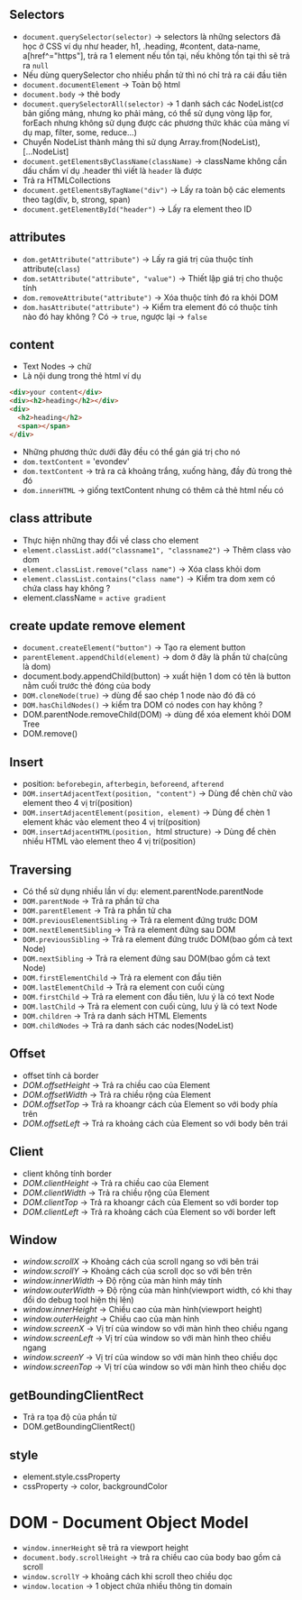 ## Selectors

- `document.querySelector(selector)` -> selectors là những selectors đã học ở CSS ví dụ như header, h1, .heading, #content, data-name, a[href^="https"], trả ra 1 element nếu tồn tại, nếu không tồn tại thì sẽ trả ra `null`
- Nếu dùng querySelector cho nhiều phần tử thì nó chỉ trả ra cái đầu tiên
- `document.documentElement` -> Toàn bộ html
- `document.body` -> thẻ body
- `document.querySelectorAll(selector)` -> 1 danh sách các NodeList(cơ bản giống mảng, nhưng ko phải mảng, có thể sử dụng vòng lặp for, forEach nhưng không sử dụng được các phương thức khác của mảng ví dụ map, filter, some, reduce...)
- Chuyển NodeList thành mảng thì sử dụng Array.from(NodeList), [...NodeList]
- `document.getElementsByClassName(className)` -> className không cần dấu chấm ví dụ .header thì viết là `header` là được
- Trả ra HTMLCollections
- `document.getElementsByTagName("div")` -> Lấy ra toàn bộ các elements theo tag(div, b, strong, span)
- `document.getElementById("header")` -> Lấy ra element theo ID

## attributes

- `dom.getAttribute("attribute")` -> Lấy ra giá trị của thuộc tính attribute(`class`)
- `dom.setAttribute("attribute", "value")` -> Thiết lập giá trị cho thuộc tính
- `dom.removeAttribute("attribute")` -> Xóa thuộc tính đó ra khỏi DOM
- `dom.hasAttribute("attribute")` -> Kiểm tra element đó có thuộc tính nào đó hay không ? Có -> `true`, ngược lại -> `false`

## content

- Text Nodes -> chữ
- Là nội dung trong thẻ html ví dụ

```html
<div>your content</div>
<div><h2>heading</h2></div>
<div>
  <h2>heading</h2>
  <span></span>
</div>
```

- Những phương thức dưới đây đều có thể gán giá trị cho nó
- `dom.textContent` = 'evondev'
- `dom.textContent` -> trả ra cả khoảng trắng, xuống hàng, đầy đủ trong thẻ đó
- `dom.innerHTML` -> giống textContent nhưng có thêm cả thẻ html nếu có

## class attribute

- Thực hiện những thay đổi về class cho element
- `element.classList.add("classname1", "classname2")` -> Thêm class vào dom
- `element.classList.remove("class name")` -> Xóa class khỏi dom
- `element.classList.contains("class name")` -> Kiểm tra dom xem có chứa class hay không ?
- element.className = `active gradient`

## create update remove element

- `document.createElement("button")` -> Tạo ra element button
- `parentElement.appendChild(element)` -> dom ở đây là phần tử cha(cũng là dom)
- document.body.appendChild(button) -> xuất hiện 1 dom có tên là button nằm cuối trước thẻ đóng của body
- `DOM.cloneNode(true)` -> dùng để sao chép 1 node nào đó đã có
- `DOM.hasChildNodes()` -> kiểm tra DOM có nodes con hay không ?
- DOM.parentNode.removeChild(DOM) -> dùng để xóa element khỏi DOM Tree
- DOM.remove()

## Insert

- position: `beforebegin`, `afterbegin`, `beforeend`, `afterend`
- `DOM.insertAdjacentText(position, "content")` -> Dùng để chèn chữ vào element theo 4 vị trí(position)
- `DOM.insertAdjacentElement(position, element)` -> Dùng để chèn 1 element khác vào element theo 4 vị trí(position)
- `DOM.insertAdjacentHTML(position, `html structure`)` -> Dùng để chèn nhiều HTML vào element theo 4 vị trí(position)

## Traversing

- Có thể sử dụng nhiều lần ví dụ: element.parentNode.parentNode
- `DOM.parentNode` -> Trả ra phần tử cha
- `DOM.parentElement` -> Trả ra phần tử cha
- `DOM.previousElementSibling` -> Trả ra element đứng trước DOM
- `DOM.nextElementSibling` -> Trả ra element đứng sau DOM
- `DOM.previousSibling` -> Trả ra element đứng trước DOM(bao gồm cả text Node)
- `DOM.nextSibling` -> Trả ra element đứng sau DOM(bao gồm cả text Node)
- `DOM.firstElementChild` -> Trả ra element con đầu tiên
- `DOM.lastElementChild` -> Trả ra element con cuối cùng
- `DOM.firstChild` -> Trả ra element con đầu tiên, lưu ý là có text Node
- `DOM.lastChild` -> Trả ra element con cuối cùng, lưu ý là có text Node
- `DOM.children` -> Trả ra danh sách HTML Elements
- `DOM.childNodes` -> Trả ra danh sách các nodes(NodeList)

## Offset

- offset tính cả border
- _DOM.offsetHeight_ -> Trả ra chiều cao của Element
- _DOM.offsetWidth_ -> Trả ra chiều rộng của Element
- _DOM.offsetTop_ -> Trả ra khoangr cách của Element so với body phía trên
- _DOM.offsetLeft_ -> Trả ra khoảng cách của Element so với body bên trái

## Client

- client không tính border
- _DOM.clientHeight_ -> Trả ra chiều cao của Element
- _DOM.clientWidth_ -> Trả ra chiều rộng của Element
- _DOM.clientTop_ -> Trả ra khoangr cách của Element so với border top
- _DOM.clientLeft_ -> Trả ra khoảng cách của Element so với border left

## Window

- _window.scrollX_ -> Khoảng cách của scroll ngang so với bên trái
- _window.scrollY_ -> Khoảng cách của scroll dọc so với bên trên
- _window.innerWidth_ -> Độ rộng của màn hình máy tính
- _window.outerWidth_ -> Độ rộng của màn hình(viewport width, có khi thay đổi do debug tool hiện thị lên)
- _window.innerHeight_ -> Chiều cao của màn hình(viewport height)
- _window.outerHeight_ -> Chiều cao của màn hình
- _window.screenX_ -> Vị trí của window so với màn hình theo chiều ngang
- _window.screenLeft_ -> Vị trí của window so với màn hình theo chiều ngang
- _window.screenY_ -> Vị trí của window so với màn hình theo chiều dọc
- _window.screenTop_ -> Vị trí của window so với màn hình theo chiều dọc

## getBoundingClientRect

- Trả ra tọa độ của phần tử
- DOM.getBoundingClientRect()

## style

- element.style.cssProperty
- cssProperty -> color, backgroundColor

# DOM - Document Object Model

- `window.innerHeight` sẽ trả ra viewport height
- `document.body.scrollHeight` -> trả ra chiều cao của body bao gồm cả scroll
- `window.scrollY` -> khoảng cách khi scroll theo chiều dọc
- `window.location` -> 1 object chứa nhiều thông tin domain
